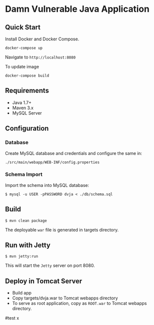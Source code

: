 # Damn Vulnerable Java Application

## Quick Start

Install Docker and Docker Compose.

```
docker-compose up
```
Navigate to `http://localhost:8080`

To update image

```
docker-compose build
```

## Requirements

* Java 1.7+
* Maven 3.x
* MySQL Server

## Configuration

### Database

Create MySQL database and credentials and configure the same in:

```
./src/main/webapp/WEB-INF/config.properties
```

### Schema Import

Import the schema into MySQL database:

```
$ mysql -u USER -pPASSWORD dvja < ./db/schema.sql
```

## Build

```
$ mvn clean package
```

The deployable `war` file is generated in targets directory.

## Run with Jetty

```
$ mvn jetty:run
```

This will start the `Jetty` server on port 8080.

## Deploy in Tomcat Server

* Build app
* Copy targets/dvja.war to Tomcat webapps directory
* To serve as root application, copy as `ROOT.war` to Tomcat webapps directory.

#test x
